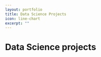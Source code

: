 ```yaml
---
layout: portfolio
title: Data Science Projects
icon: line-chart
excerpt: ""
---
```

# Data Science projects
